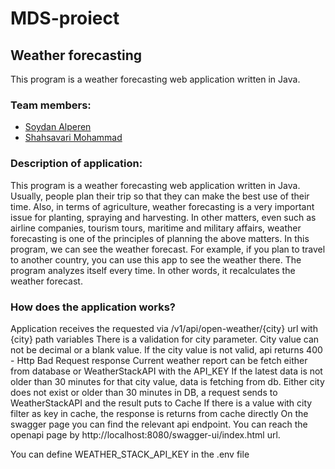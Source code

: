# MDS-proiect
## Weather forecasting

This program is a weather forecasting web application written in Java.

### Team members:
- [Soydan Alperen](https://github.com/soydan7419/Weather.git)
- [Shahsavari Mohammad](https://github.com/MohammadShahsavarii/MDS-proiect.git)

### Description of application:
This program is a weather forecasting web application written in Java.
Usually, people plan their trip so that they can make the best use of their time. Also, in terms of agriculture, weather forecasting is a very important issue for planting, spraying and harvesting. In other matters, even such as airline companies, tourism tours, maritime and military affairs, weather forecasting is one of the principles of planning the above matters.
In this program, we can see the weather forecast. For example, if you plan to travel to another country, you can use this app to see the weather there. The program analyzes itself every time. In other words, it recalculates the weather forecast.

### How does the application works?
Application receives the requested via /v1/api/open-weather/{city} url with {city} path variables
There is a validation for city parameter. City value can not be decimal or a blank value.
If the city value is not valid, api returns 400 - Http Bad Request response
Current weather report can be fetch either from database or WeatherStackAPI with the API_KEY
If the latest data is not older than 30 minutes for that city value, data is fetching from db.
Either city does not exist or older than 30 minutes in DB, a request sends to WeatherStackAPI and the result puts to Cache
If there is a value with city filter as key in cache, the response is returns from cache directly
On the swagger page you can find the relevant api endpoint. You can reach the openapi page by http://localhost:8080/swagger-ui/index.html url.

You can define WEATHER_STACK_API_KEY in the .env file


